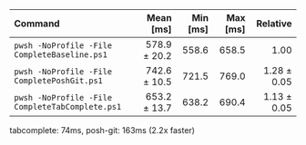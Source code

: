 | Command | Mean [ms] | Min [ms] | Max [ms] | Relative |
|:---|---:|---:|---:|---:|
| `pwsh -NoProfile -File CompleteBaseline.ps1` | 578.9 ± 20.2 | 558.6 | 658.5 | 1.00 |
| `pwsh -NoProfile -File CompletePoshGit.ps1` | 742.6 ± 10.5 | 721.5 | 769.0 | 1.28 ± 0.05 |
| `pwsh -NoProfile -File CompleteTabComplete.ps1` | 653.2 ± 13.7 | 638.2 | 690.4 | 1.13 ± 0.05 |

tabcomplete: 74ms, posh-git: 163ms (2.2x faster)

